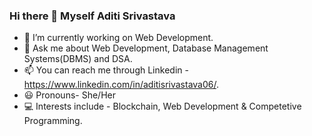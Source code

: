 ### Hi there 👋 Myself Aditi Srivastava

- 🌱 I’m currently working on Web Development.
- 💬 Ask me about Web Development, Database Management Systems(DBMS) and DSA.
- 📫 You can reach me through Linkedin - https://www.linkedin.com/in/aditisrivastava06/.
- 😃 Pronouns- She/Her
- 💻 Interests include - Blockchain, Web Development & Competetive Programming.
